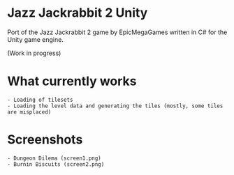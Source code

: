 # Jazz Jackrabbit 2 Unity

Port of the Jazz Jackrabbit 2 game by EpicMegaGames written in C# for the Unity game engine.

(Work in progress)

# What currently works
    - Loading of tilesets
    - Loading the level data and generating the tiles (mostly, some tiles are misplaced)

# Screenshots
	- Dungeon Dilema (screen1.png)
	- Burnin Biscuits (screen2.png)

